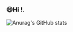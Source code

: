 ### 😄Hi !.

![Anurag's GitHub stats](https://github-readme-stats.vercel.app/api?username=redcoin96&show_icons=true&theme=radical)


